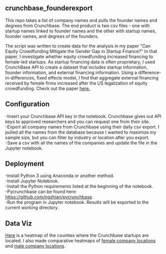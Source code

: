 ## crunchbase_founderexport
This repo takes a list of company names and pulls the founder names and degrees from Crunchbase.  The end product is two csv files - one with startup names linked to founder names and the other with startup names, founder names, and degrees of the founders. 

The script was written to create data for the analysis in my paper "Can Equity Crowdfunding Mitigate the Gender Gap in Startup Finance?"  In that paper, I investigate whether equity crowdfunding increased financing to female-led startups.  As startup financing data is often proprietary, I used CrunchBase API to create a dataset that includes startup information, founder information, and external financing information.  Using a difference-in-differences, fixed effects model, I find that aggregate external financing received by female firms increased after the US legalization of equity crowdfunding.  Check out the paper [here.](https://drive.google.com/file/d/12mmszX8Vky_AUmXfxCFLiDC7Ht_Wd6bk/view)


## Configuration

-Insert your Crunchbase API key in the notebook.  Crunchbase gives out API keys to approved researchers and you can request one from their site.    
-Export all company names from Crunchbase using their daily csv export. I pulled all the names from the database because I wanted to maximize my sample size, but you can filter by industry or location after you export.     
-Save a csv with all the names of the companies and update the file in the Jupyter notebook.    

## Deployment    

-Install Python 3 using Anaconda or another method.    
-Install Jupyter Notebook.      
-Install the Python requirements listed at the beginning of the notebook.      
-Pycrunchbase can be found here: https://github.com/ngzhian/pycrunchbase.       
-Run the program in Jupyter notebook. Results will be exported to the current working directory.     

## Data Viz

[Here](all_map.pdf) is a heatmap of the counties where the Crunchbase startups are located. I also made comparative heatmaps of [female company locations](female_map.pdf) and [male company locations](male_map.pdf).

